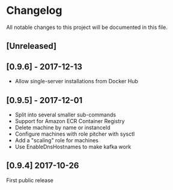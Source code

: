 # Changelog

All notable changes to this project will be documented in this file.

## [Unreleased]

## [0.9.6] - 2017-12-13

- Allow single-server installations from Docker Hub

## [0.9.5] - 2017-12-01

- Split into several smaller sub-commands
- Support for Amazon ECR Container Registry
- Delete machine by name or instanceId
- Configure machines with role pitcher with sysctl
- Add a "scaling" role for machines
- Use EnableDnsHostnames to make kafka work

## [0.9.4] 2017-10-26

First public release